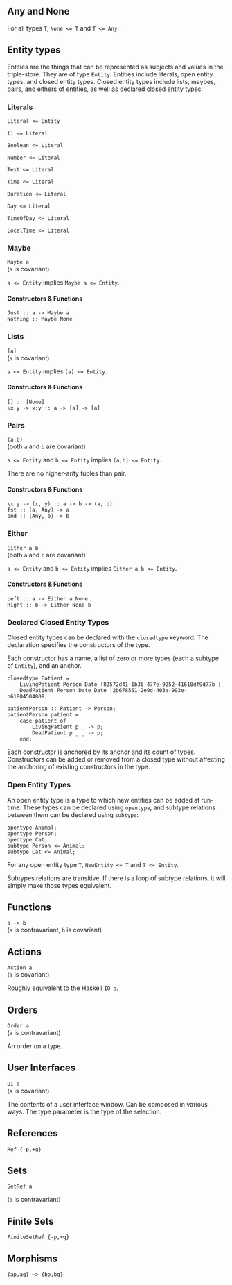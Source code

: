 ## Any and None

For all types `T`, `None <= T` and `T <= Any`.

## Entity types

Entities are the things that can be represented as subjects and values in the triple-store.
They are of type `Entity`.
Entities include literals, open entity types, and closed entity types.
Closed entity types include lists, maybes, pairs, and eithers of entities, as well as declared closed entity types.

### Literals

`Literal <= Entity`

`() <= Literal`

`Boolean <= Literal`

`Number <= Literal`

`Text <= Literal`

`Time <= Literal`

`Duration <= Literal`

`Day <= Literal`

`TimeOfDay <= Literal`

`LocalTime <= Literal`

### Maybe

`Maybe a`  
(`a` is covariant)

`a <= Entity` implies `Maybe a <= Entity`.

#### Constructors & Functions
`Just :: a -> Maybe a`  
`Nothing :: Maybe None`

### Lists

`[a]`  
(`a` is covariant)

`a <= Entity` implies `[a] <= Entity`.

#### Constructors & Functions
`[] :: [None]`  
`\x y -> x:y :: a -> [a] -> [a]`

### Pairs

`(a,b)`  
(both `a` and `b` are covariant)

`a <= Entity` and `b <= Entity` implies `(a,b) <= Entity`.

There are no higher-arity tuples than pair.

#### Constructors & Functions
`\x y -> (x, y) :: a -> b -> (a, b)`  
`fst :: (a, Any) -> a`  
`snd :: (Any, b) -> b`

### Either

`Either a b`  
(both `a` and `b` are covariant)

`a <= Entity` and `b <= Entity` implies `Either a b <= Entity`.

#### Constructors & Functions
`Left :: a -> Either a None`  
`Right :: b -> Either None b`

### Declared Closed Entity Types

Closed entity types can be declared with the `closedtype` keyword.
The declaration specifies the constructors of the type.

Each constructor has a name, a list of zero or more types (each a subtype of `Entity`), and an anchor.

```pinafore
closedtype Patient =
    LivingPatient Person Date !82572d41-1b36-477e-9252-41610df9d77b |
    DeadPatient Person Date Date !2b678551-2e9d-403a-993e-b61804504809;

patientPerson :: Patient -> Person;
patientPerson patient =
    case patient of
        LivingPatient p _ -> p;
        DeadPatient p _ _ -> p;
    end;
```

Each constructor is anchored by its anchor and its count of types.
Constructors can be added or removed from a closed type without affecting the anchoring of existing constructors in the type.

### Open Entity Types

An open entity type is a type to which new entities can be added at run-time.
These types can be declared using `opentype`, and subtype relations between them can be declared using `subtype`:

```pinafore
opentype Animal;
opentype Person;
opentype Cat;
subtype Person <= Animal;
subtype Cat <= Animal;
```

For any open entity type `T`, `NewEntity <= T` and `T <= Entity`.

Subtypes relations are transitive.
If there is a loop of subtype relations, it will simply make those types equivalent.

## Functions

`a -> b`  
(`a` is contravariant, `b` is covariant)

## Actions

`Action a`  
(`a` is covariant)

Roughly equivalent to the Haskell `IO a`.

## Orders

`Order a`  
(`a` is contravariant)

An order on a type.

## User Interfaces

`UI a`  
(`a` is covariant)

The contents of a user interface window. Can be composed in various ways.
The type parameter is the type of the selection.

## References

`Ref {-p,+q}`

## Sets

`SetRef a`

(`a` is contravariant)

## Finite Sets

`FiniteSetRef {-p,+q}`

## Morphisms

`{ap,aq} ~> {bp,bq}`
